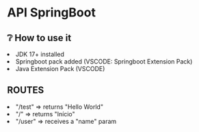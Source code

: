 <h1>API SpringBoot</h1>

<h2>❔ How to use it</h2>
<li>JDK 17+ installed</li>
<li>Springboot pack added (VSCODE: Springboot Extension Pack)</li>
<li>Java Extension Pack (VSCODE)</li>

<h2>ROUTES</h2>
<li>"/test" => returns "Hello World"</li>
<li>"/" => returns "Início"</li>
<li>"/user" => receives a "name" param</li>
